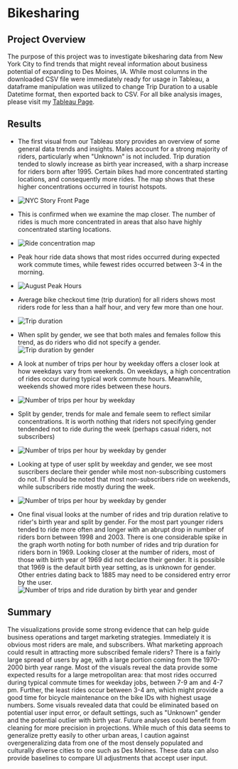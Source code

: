 # Bikesharing

## Project Overview
The purpose of this project was to investigate bikesharing data from New York City to find trends that might reveal information about business potential of expanding to Des Moines, IA. While most columns in the downloaded CSV file were immediately ready for usage in Tableau, a dataframe manipulation was utilized to change Trip Duration to a usable Datetime format, then exported back to CSV. For all bike analysis images, please visit my [Tableau Page](https://public.tableau.com/app/profile/bowman.o.brannon.iii#!/?newProfile=&activeTab=0).

## Results
* The first visual from our Tableau story provides an overview of some general data trends and insights. Males account for a strong majority of riders, particularly when "Unknown" is not included. Trip duration tended to slowly increase as birth year increased, with a sharp increase for riders born after 1995. Certain bikes had more concentrated starting locations, and consequently more rides. The map shows that these higher concentrations occurred in tourist hotspots.
* ![NYC Story Front Page](https://github.com/manBow1119/bikesharing/blob/main/NYC_story.png)

* This is confirmed when we examine the map closer. The number of rides is much more concentrated in areas that also have highly concentrated starting locations. 
* ![Ride concentration map](https://github.com/manBow1119/bikesharing/blob/main/Starting_locations.png)

* Peak hour ride data shows that most rides occurred during expected work commute times, while fewest rides occurred between 3-4 in the morning.
* ![August Peak Hours](https://github.com/manBow1119/bikesharing/blob/main/Peak_usage_hours.png)
 
* Average bike checkout time (trip duration) for all riders shows most riders rode for less than a half hour, and very few more than one hour.
* ![Trip duration](https://github.com/manBow1119/bikesharing/blob/main/User_trip_duration.png)
  
* When split by gender, we see that both males and females follow this trend, as do riders who did not specify a gender.
![Trip duration by gender](https://github.com/manBow1119/bikesharing/blob/main/Trip_duration_by_gender.png)

* A look at number of trips per hour by weekday offers a closer look at how weekdays vary from weekends. On weekdays, a high concentration of rides occur during typical work commute hours. Meanwhile, weekends showed more rides between these hours.
* ![Number of trips per hour by weekday](https://github.com/manBow1119/bikesharing/blob/main/Trips_by_hour.png)

* Split by gender, trends for male and female seem to reflect similar concentrations. It is worth nothing that riders not specifying gender tendended not to ride during the week (perhaps casual riders, not subscribers)
* ![Number of trips per hour by weekday by gender](https://github.com/manBow1119/bikesharing/blob/main/Trips_by_hour_gender.png)

* Looking at type of user split by weekday and gender, we see most suscribers declare their gender while most non-subscribing customers do not. IT should be noted that most non-subscribers ride on weekends, while subscribers ride mostly during the week.
* ![Number of trips per hour by weekday by gender](https://github.com/manBow1119/bikesharing/blob/main/Trips_by_user_gender.png)

* One final visual looks at the number of rides and trip duration relative to rider's birth year and split by gender. For the most part younger riders tended to ride more often and longer with an abrupt drop in number of riders born between 1998 and 2003. There is one considerable spike in the graph worth noting for both number of rides and trip duration for riders born in 1969. Looking closer at the number of riders, most of those with birth year of 1969 did not declare their gender. It is possible that 1969 is the default birth year setting, as is unknown for gender. Other entries dating back to 1885 may need to be considered entry error by the user. 
![Number of trips and ride duration by birth year and gender](https://github.com/manBow1119/bikesharing/blob/main/Birthyear_outlier.png)

## Summary
The visualizations provide some strong evidence that can help guide business operations and target marketing strategies. Immediately it is obvious most riders are male, and subscribers. What marketing approach could result in attracting more subscribed female riders? There is a fairly large spread of users by age, with a large portion coming from the 1970-2000 birth year range. Most of the visuals reveal the data provide some expected results for a large metropolitan area: that most rides occurred during typical commute times for weekday jobs, between 7-9 am and 4-7 pm. Further, the least rides occur between 3-4 am, which might provide a good time for bicycle maintenance on the bike IDs with highest usage numbers. Some visuals revealed data that could be eliminated based on potential user input error, or default settings, such as "Unknown" gender and the potential outlier with birth year. Future analyses could benefit from cleaning for more precision in projections. While much of this data seems to generalize pretty easily to other urban areas, I caution against overgeneralizing data from one of the most densely populated and culturally diverse cities to one such as Des Moines. These data can also provide baselines to compare UI adjustments that accept user input.
